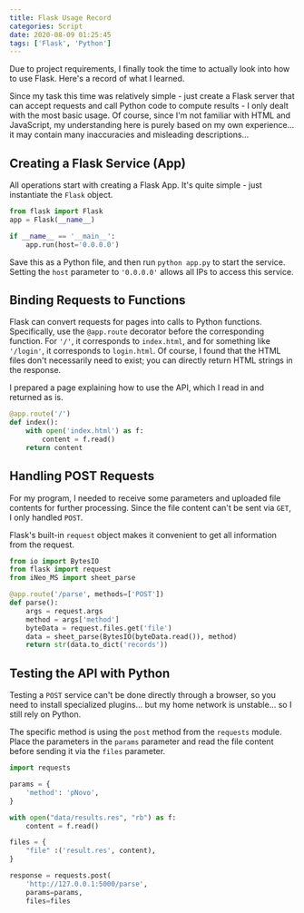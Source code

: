 ```yaml
---
title: Flask Usage Record
categories: Script
date: 2020-08-09 01:25:45
tags: ['Flask', 'Python']
---
```


Due to project requirements, I finally took the time to actually look into how to use Flask. Here's a record of what I learned.
<!-- Abstract part -->
<!-- more -->

Since my task this time was relatively simple - just create a Flask server that can accept requests and call Python code to compute results - I only dealt with the most basic usage. Of course, since I'm not familiar with HTML and JavaScript, my understanding here is purely based on my own experience... it may contain many inaccuracies and misleading descriptions...

## Creating a Flask Service (App)

All operations start with creating a Flask App. It's quite simple - just instantiate the `Flask` object.

```python
from flask import Flask
app = Flask(__name__)

if __name__ == '__main__':
    app.run(host='0.0.0.0')
```

Save this as a Python file, and then run `python app.py` to start the service. Setting the `host` parameter to `'0.0.0.0'` allows all IPs to access this service.

## Binding Requests to Functions

Flask can convert requests for pages into calls to Python functions. Specifically, use the `@app.route` decorator before the corresponding function. For `'/'`, it corresponds to `index.html`, and for something like `'/login'`, it corresponds to `login.html`. Of course, I found that the HTML files don't necessarily need to exist; you can directly return HTML strings in the response.

I prepared a page explaining how to use the API, which I read in and returned as is.

```python
@app.route('/')
def index():
    with open('index.html') as f:
        content = f.read()
    return content
```

## Handling POST Requests

For my program, I needed to receive some parameters and uploaded file contents for further processing. Since the file content can't be sent via `GET`, I only handled `POST`.

Flask's built-in `request` object makes it convenient to get all information from the request.

```python
from io import BytesIO
from flask import request
from iNeo_MS import sheet_parse

@app.route('/parse', methods=['POST'])
def parse():
    args = request.args
    method = args['method']
    byteData = request.files.get('file')
    data = sheet_parse(BytesIO(byteData.read()), method)
    return str(data.to_dict('records'))
```

## Testing the API with Python

Testing a `POST` service can't be done directly through a browser, so you need to install specialized plugins... but my home network is unstable... so I still rely on Python.

The specific method is using the `post` method from the `requests` module. Place the parameters in the `params` parameter and read the file content before sending it via the `files` parameter.

```python
import requests

params = {
    'method': 'pNovo',
}

with open("data/results.res", "rb") as f:
    content = f.read()

files = {
    "file" :('result.res', content),
}

response = requests.post(
    'http://127.0.0.1:5000/parse',
    params=params,
    files=files
